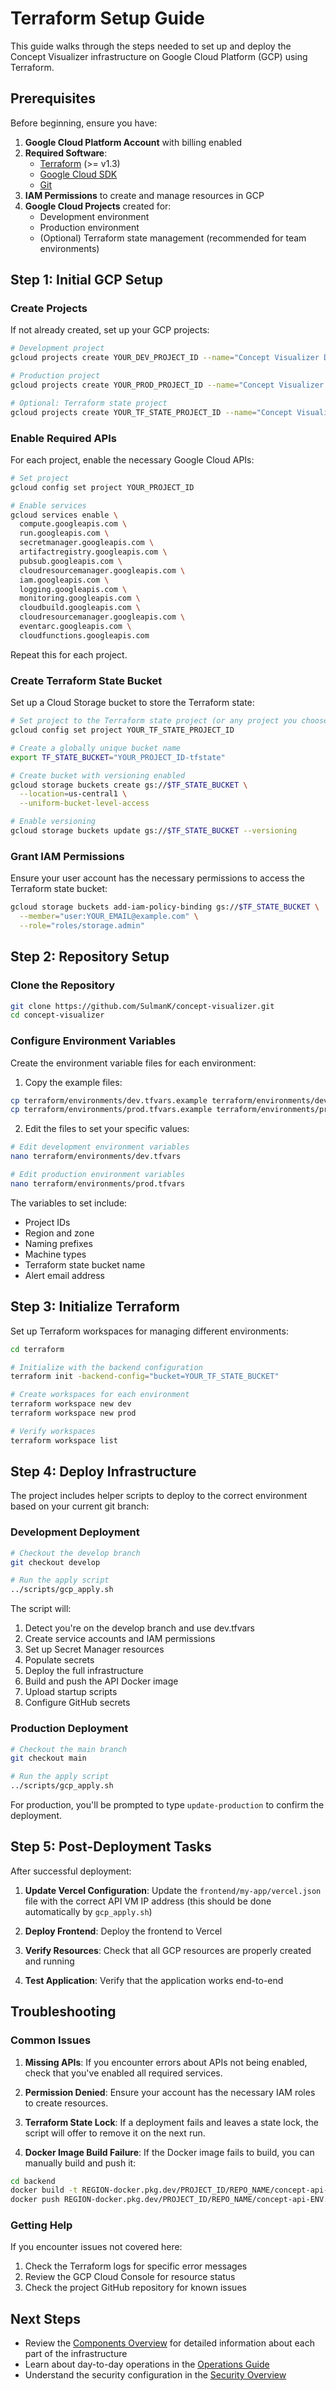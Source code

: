 # Terraform Setup Guide

This guide walks through the steps needed to set up and deploy the Concept Visualizer infrastructure on Google Cloud Platform (GCP) using Terraform.

## Prerequisites

Before beginning, ensure you have:

1. **Google Cloud Platform Account** with billing enabled
2. **Required Software**:
   - [Terraform](https://www.terraform.io/downloads.html) (>= v1.3)
   - [Google Cloud SDK](https://cloud.google.com/sdk/docs/install)
   - [Git](https://git-scm.com/downloads)
3. **IAM Permissions** to create and manage resources in GCP
4. **Google Cloud Projects** created for:
   - Development environment
   - Production environment
   - (Optional) Terraform state management (recommended for team environments)

## Step 1: Initial GCP Setup

### Create Projects

If not already created, set up your GCP projects:

```bash
# Development project
gcloud projects create YOUR_DEV_PROJECT_ID --name="Concept Visualizer Dev"

# Production project
gcloud projects create YOUR_PROD_PROJECT_ID --name="Concept Visualizer Prod"

# Optional: Terraform state project
gcloud projects create YOUR_TF_STATE_PROJECT_ID --name="Concept Visualizer TF State"
```

### Enable Required APIs

For each project, enable the necessary Google Cloud APIs:

```bash
# Set project
gcloud config set project YOUR_PROJECT_ID

# Enable services
gcloud services enable \
  compute.googleapis.com \
  run.googleapis.com \
  secretmanager.googleapis.com \
  artifactregistry.googleapis.com \
  pubsub.googleapis.com \
  cloudresourcemanager.googleapis.com \
  iam.googleapis.com \
  logging.googleapis.com \
  monitoring.googleapis.com \
  cloudbuild.googleapis.com \
  cloudresourcemanager.googleapis.com \
  eventarc.googleapis.com \
  cloudfunctions.googleapis.com
```

Repeat this for each project.

### Create Terraform State Bucket

Set up a Cloud Storage bucket to store the Terraform state:

```bash
# Set project to the Terraform state project (or any project you choose)
gcloud config set project YOUR_TF_STATE_PROJECT_ID

# Create a globally unique bucket name
export TF_STATE_BUCKET="YOUR_PROJECT_ID-tfstate"

# Create bucket with versioning enabled
gcloud storage buckets create gs://$TF_STATE_BUCKET \
  --location=us-central1 \
  --uniform-bucket-level-access

# Enable versioning
gcloud storage buckets update gs://$TF_STATE_BUCKET --versioning
```

### Grant IAM Permissions

Ensure your user account has the necessary permissions to access the Terraform state bucket:

```bash
gcloud storage buckets add-iam-policy-binding gs://$TF_STATE_BUCKET \
  --member="user:YOUR_EMAIL@example.com" \
  --role="roles/storage.admin"
```

## Step 2: Repository Setup

### Clone the Repository

```bash
git clone https://github.com/SulmanK/concept-visualizer.git
cd concept-visualizer
```

### Configure Environment Variables

Create the environment variable files for each environment:

1. Copy the example files:

```bash
cp terraform/environments/dev.tfvars.example terraform/environments/dev.tfvars
cp terraform/environments/prod.tfvars.example terraform/environments/prod.tfvars
```

2. Edit the files to set your specific values:

```bash
# Edit development environment variables
nano terraform/environments/dev.tfvars

# Edit production environment variables
nano terraform/environments/prod.tfvars
```

The variables to set include:

- Project IDs
- Region and zone
- Naming prefixes
- Machine types
- Terraform state bucket name
- Alert email address

## Step 3: Initialize Terraform

Set up Terraform workspaces for managing different environments:

```bash
cd terraform

# Initialize with the backend configuration
terraform init -backend-config="bucket=YOUR_TF_STATE_BUCKET"

# Create workspaces for each environment
terraform workspace new dev
terraform workspace new prod

# Verify workspaces
terraform workspace list
```

## Step 4: Deploy Infrastructure

The project includes helper scripts to deploy to the correct environment based on your current git branch:

### Development Deployment

```bash
# Checkout the develop branch
git checkout develop

# Run the apply script
../scripts/gcp_apply.sh
```

The script will:

1. Detect you're on the develop branch and use dev.tfvars
2. Create service accounts and IAM permissions
3. Set up Secret Manager resources
4. Populate secrets
5. Deploy the full infrastructure
6. Build and push the API Docker image
7. Upload startup scripts
8. Configure GitHub secrets

### Production Deployment

```bash
# Checkout the main branch
git checkout main

# Run the apply script
../scripts/gcp_apply.sh
```

For production, you'll be prompted to type `update-production` to confirm the deployment.

## Step 5: Post-Deployment Tasks

After successful deployment:

1. **Update Vercel Configuration**: Update the `frontend/my-app/vercel.json` file with the correct API VM IP address (this should be done automatically by `gcp_apply.sh`)

2. **Deploy Frontend**: Deploy the frontend to Vercel

3. **Verify Resources**: Check that all GCP resources are properly created and running

4. **Test Application**: Verify that the application works end-to-end

## Troubleshooting

### Common Issues

1. **Missing APIs**: If you encounter errors about APIs not being enabled, check that you've enabled all required services.

2. **Permission Denied**: Ensure your account has the necessary IAM roles to create resources.

3. **Terraform State Lock**: If a deployment fails and leaves a state lock, the script will offer to remove it on the next run.

4. **Docker Image Build Failure**: If the Docker image fails to build, you can manually build and push it:

```bash
cd backend
docker build -t REGION-docker.pkg.dev/PROJECT_ID/REPO_NAME/concept-api-ENV:latest .
docker push REGION-docker.pkg.dev/PROJECT_ID/REPO_NAME/concept-api-ENV:latest
```

### Getting Help

If you encounter issues not covered here:

1. Check the Terraform logs for specific error messages
2. Review the GCP Cloud Console for resource status
3. Check the project GitHub repository for known issues

## Next Steps

- Review the [Components Overview](components.md) for detailed information about each part of the infrastructure
- Learn about day-to-day operations in the [Operations Guide](operations.md)
- Understand the security configuration in the [Security Overview](security.md)
